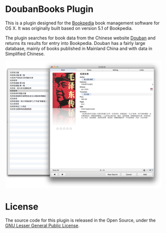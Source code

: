 DoubanBooks Plugin
==================
This is a plugin designed for the [Bookpedia](http://www.bruji.com/bookpedia/) book management software for OS X.  It was originally built based on version 5.1 of Bookpedia.

The plugin searches for book data from the Chinese website [Douban](http://book.douban.com) and returns its results for entry into Bookpedia.  Douban has a fairly large database, mainly of books published in Mainland China and with data in Simplified Chinese.

![Douban Book Search Screenshot](/search_screenshot.png)

License
=======
The source code for this plugin is released in the Open Source, under the [GNU Lesser General Public License](http://www.gnu.org/copyleft/lesser.html).
